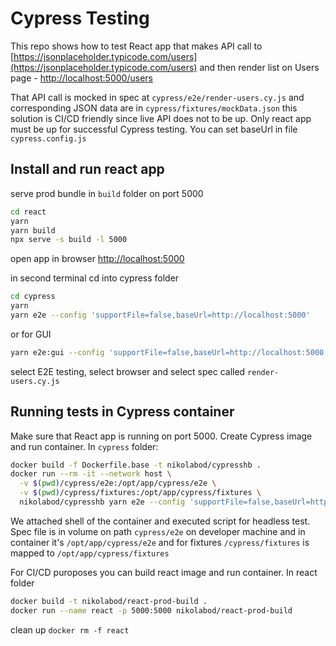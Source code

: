# Cypress Testing

This repo shows how to test React app that makes API call to [https://jsonplaceholder.typicode.com/users](https://jsonplaceholder.typicode.com/users) and then render list on Users page - [http://localhost:5000/users](http://localhost:5000/users)

That API call is mocked in spec at `cypress/e2e/render-users.cy.js` and corresponding JSON data are in `cypress/fixtures/mockData.json` this solution is CI/CD friendly since live API does not to be up. Only react app must be up for successful Cypress testing. You can set baseUrl in file `cypress.config.js`

## Install and run react app
serve prod bundle in `build` folder on port 5000

```sh
cd react
yarn
yarn build
npx serve -s build -l 5000
```

open app in browser [http://localhost:5000](http://localhost:5000)

in second terminal cd into cypress folder
```sh
cd cypress
yarn 
yarn e2e --config 'supportFile=false,baseUrl=http://localhost:5000'
```

or for GUI
```sh
yarn e2e:gui --config 'supportFile=false,baseUrl=http://localhost:5000'
```
select E2E testing, select browser and select spec called `render-users.cy.js`

## Running tests in Cypress container

Make sure that React app is running on port 5000. Create Cypress image and run container. In `cypress` folder:

```sh
docker build -f Dockerfile.base -t nikolabod/cypresshb .
docker run --rm -it --network host \
  -v $(pwd)/cypress/e2e:/opt/app/cypress/e2e \
  -v $(pwd)/cypress/fixtures:/opt/app/cypress/fixtures \
  nikolabod/cypresshb yarn e2e --config 'supportFile=false,baseUrl=http://localhost:5000'
```

We attached shell of the container and executed script for headless test. Spec file is in volume on path `cypress/e2e` on developer machine and in container it's `/opt/app/cypress/e2e` and for fixtures `/cypress/fixtures` is mapped to `/opt/app/cypress/fixtures`

For CI/CD puroposes you can build react image and run container. In react folder 
```sh
docker build -t nikolabod/react-prod-build .
docker run --name react -p 5000:5000 nikolabod/react-prod-build 
```

clean up `docker rm -f react`
